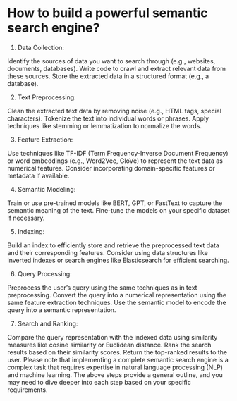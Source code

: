 # How to build a powerful semantic search engine?

1. Data Collection:

Identify the sources of data you want to search through (e.g., websites, documents, databases).
Write code to crawl and extract relevant data from these sources.
Store the extracted data in a structured format (e.g., a database).

2. Text Preprocessing:

Clean the extracted text data by removing noise (e.g., HTML tags, special characters).
Tokenize the text into individual words or phrases.
Apply techniques like stemming or lemmatization to normalize the words.

3. Feature Extraction:

Use techniques like TF-IDF (Term Frequency-Inverse Document Frequency) or word embeddings (e.g., Word2Vec, GloVe) to represent the text data as numerical features.
Consider incorporating domain-specific features or metadata if available.

4. Semantic Modeling:

Train or use pre-trained models like BERT, GPT, or FastText to capture the semantic meaning of the text.
Fine-tune the models on your specific dataset if necessary.

5. Indexing:

Build an index to efficiently store and retrieve the preprocessed text data and their corresponding features.
Consider using data structures like inverted indexes or search engines like Elasticsearch for efficient searching.

6. Query Processing:

Preprocess the user’s query using the same techniques as in text preprocessing.
Convert the query into a numerical representation using the same feature extraction techniques.
Use the semantic model to encode the query into a semantic representation.

7. Search and Ranking:

Compare the query representation with the indexed data using similarity measures like cosine similarity or Euclidean distance.
Rank the search results based on their similarity scores.
Return the top-ranked results to the user.
Please note that implementing a complete semantic search engine is a complex task that requires expertise in natural language processing (NLP) and machine learning. The above steps provide a general outline, and you may need to dive deeper into each step based on your specific requirements.

